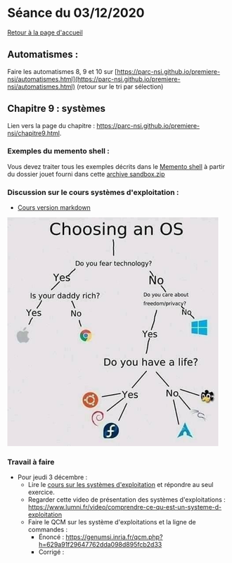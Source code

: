

# Séance du 03/12/2020

[Retour à la page d'accueil](https://parc-nsi.github.io/premiere-nsi/index.html)

## Automatismes :

Faire les automatismes 8, 9 et 10 sur [https://parc-nsi.github.io/premiere-nsi/automatismes.html](https://parc-nsi.github.io/premiere-nsi/automatismes.html) (retour sur le tri par sélection)


## Chapitre 9 : systèmes

Lien vers la page du chapitre :  <https://parc-nsi.github.io/premiere-nsi/chapitre9.html>.

### Exemples du memento shell :

Vous devez traiter tous les exemples décrits dans le [Memento shell](../chapitre9/memento-shell/memento-shell-git.md) à partir du dossier jouet fourni dans cette [archive sandbox.zip](../chapitre9/memento-shell/sandbox.zip)


### Discussion sur le cours  systèmes d'exploitation :

* [Cours version markdown](../chapitre9/cours-systeme/systeme-cours-git.md)
  
![Comment choisir son OS ?](../chapitre9/cours-systeme/choix-os.jpg)

### Travail à faire 

* Pour jeudi 3 décembre : 
  * Lire le [cours sur les systèmes d'exploitation](../chapitre9/cours-systeme/systeme-cours-git.md) et répondre au seul exercice.
  * Regarder cette video de présentation des systèmes d'exploitations : <https://www.lumni.fr/video/comprendre-ce-qu-est-un-systeme-d-exploitation>
  * Faire le QCM sur les système d'exploitations et la ligne de commandes : 
    * Énoncé : <https://genumsi.inria.fr/qcm.php?h=629a91f29647762dda098d895fcb2d33>
    * Corrigé : 
  
